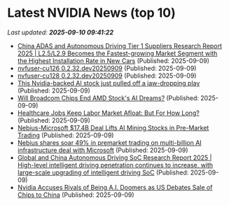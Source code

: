 # Latest NVIDIA News (top 10)
_Last updated: **2025-09-10 09:41:22**_

- [China ADAS and Autonomous Driving Tier 1 Suppliers Research Report 2025 | L2.5/L2.9 Becomes the Fastest-growing Market Segment with the Highest Installation Rate in New Cars](https://www.globenewswire.com/news-release/2025/09/09/3146673/28124/en/China-ADAS-and-Autonomous-Driving-Tier-1-Suppliers-Research-Report-2025-L2-5-L2-9-Becomes-the-Fastest-growing-Market-Segment-with-the-Highest-Installation-Rate-in-New-Cars.html) (Published: 2025-09-09)
- [nvfuser-cu126 0.2.32.dev20250909](https://pypi.org/project/nvfuser-cu126/0.2.32.dev20250909/) (Published: 2025-09-09)
- [nvfuser-cu128 0.2.32.dev20250909](https://pypi.org/project/nvfuser-cu128/0.2.32.dev20250909/) (Published: 2025-09-09)
- [This Nvidia-backed AI stock just pulled off a jaw-dropping play](https://biztoc.com/x/7cbecdd41aed0c1a) (Published: 2025-09-09)
- [Will Broadcom Chips End AMD Stock's AI Dreams?](https://www.forbes.com/sites/greatspeculations/2025/09/09/will-broadcom-chips-end-amd-stocks-ai-dreams/) (Published: 2025-09-09)
- [Healthcare Jobs Keep Labor Market Afloat: But For How Long?](https://realinvestmentadvice.com/resources/blog/healthcare-jobs-keep-labor-market-afloat-but-for-how-long/) (Published: 2025-09-09)
- [Nebius-Microsoft $17.4B Deal Lifts AI Mining Stocks in Pre-Market Trading](https://www.coindesk.com/markets/2025/09/09/nebius-microsoft-usd17-4b-deal-lifts-ai-mining-stocks-in-pre-market-trading) (Published: 2025-09-09)
- [Nebius shares soar 49% in premarket trading on multi-billion AI infrastructure deal with Microsoft](https://www.cnbc.com/2025/09/09/nebius-nbis-soars-after-ai-infrastructure-deal-with-microsoft-msft.html) (Published: 2025-09-09)
- [Global and China Autonomous Driving SoC Research Report 2025 | High-level intelligent driving penetration continues to increase, with large-scale upgrading of intelligent driving SoC](https://www.globenewswire.com/news-release/2025/09/09/3146662/28124/en/Global-and-China-Autonomous-Driving-SoC-Research-Report-2025-High-level-intelligent-driving-penetration-continues-to-increase-with-large-scale-upgrading-of-intelligent-driving-SoC.html) (Published: 2025-09-09)
- [Nvidia Accuses Rivals of Being A.I. Doomers as US Debates Sale of Chips to China](https://biztoc.com/x/13c2d6c12d3dd532) (Published: 2025-09-09)
